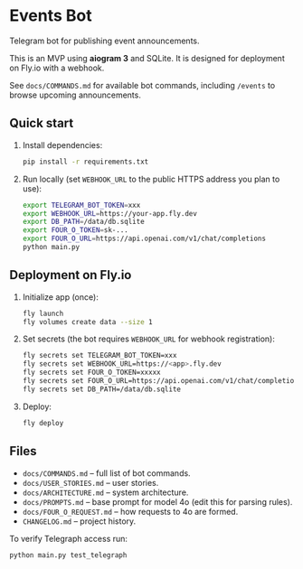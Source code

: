 # Events Bot

Telegram bot for publishing event announcements.

This is an MVP using **aiogram 3** and SQLite. It is designed for deployment on
Fly.io with a webhook.

See `docs/COMMANDS.md` for available bot commands, including `/events` to
browse upcoming announcements.

## Quick start

1. Install dependencies:
   ```bash
   pip install -r requirements.txt
   ```
2. Run locally (set `WEBHOOK_URL` to the public HTTPS address you plan to use):
   ```bash
   export TELEGRAM_BOT_TOKEN=xxx
   export WEBHOOK_URL=https://your-app.fly.dev
   export DB_PATH=/data/db.sqlite
   export FOUR_O_TOKEN=sk-...
   export FOUR_O_URL=https://api.openai.com/v1/chat/completions
   python main.py
   ```

## Deployment on Fly.io

1. Initialize app (once):
   ```bash
   fly launch
   fly volumes create data --size 1
   ```
2. Set secrets (the bot requires `WEBHOOK_URL` for webhook registration):
   ```bash
   fly secrets set TELEGRAM_BOT_TOKEN=xxx
   fly secrets set WEBHOOK_URL=https://<app>.fly.dev
   fly secrets set FOUR_O_TOKEN=xxxxx
   fly secrets set FOUR_O_URL=https://api.openai.com/v1/chat/completions
   fly secrets set DB_PATH=/data/db.sqlite
   ```
3. Deploy:
   ```bash
   fly deploy
   ```

## Files
- `docs/COMMANDS.md` – full list of bot commands.
- `docs/USER_STORIES.md` – user stories.
- `docs/ARCHITECTURE.md` – system architecture.
- `docs/PROMPTS.md` – base prompt for model 4o (edit this for parsing rules).
- `docs/FOUR_O_REQUEST.md` – how requests to 4o are formed.
- `CHANGELOG.md` – project history.

To verify Telegraph access run:
```bash
python main.py test_telegraph
```

